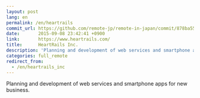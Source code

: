 ```yaml
---
layout: post
lang: en
permalink: /en/heartrails
commit_url: https://github.com/remote-jp/remote-in-japan/commit/878ba55549cacf0553e4c7492bc182c511c01bd3
date:       2015-09-08 23:42:41 +0900
link:       https://www.heartrails.com/
title:      HeartRails Inc.
description: 'Planning and development of web services and smartphone apps for new business.'
categories: full_remote
redirect_from:
  - /en/heartrails_inc
---
```


<p>Planning and development of web services and smartphone apps for new business.</p>
